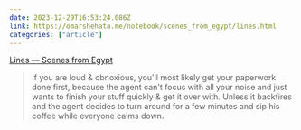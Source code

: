 ```yaml
---
date: 2023-12-29T16:53:24.086Z
link: https://omarshehata.me/notebook/scenes_from_egypt/lines.html
categories: ["article"]
---
```

[Lines — Scenes from Egypt](https://omarshehata.me/notebook/scenes_from_egypt/lines.html)

> If you are loud & obnoxious, you'll most likely get your paperwork done first, because the agent can't focus with all your noise and just wants to finish your stuff quickly & get it over with. Unless it backfires and the agent decides to turn around for a few minutes and sip his coffee while everyone calms down.
